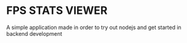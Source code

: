 # FPS STATS VIEWER

A simple application made in order to try out nodejs and get started in backend development
